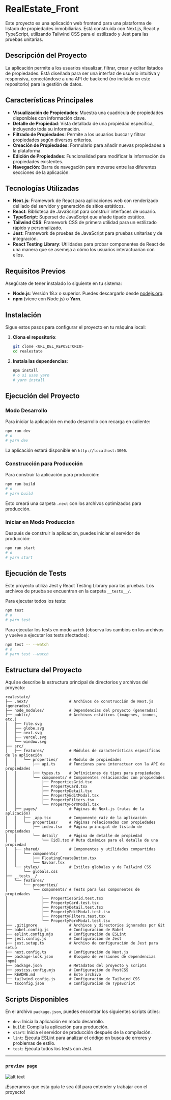 # RealEstate_Front

Este proyecto es una aplicación web frontend para una plataforma de listado de propiedades inmobiliarias. Está construida con Next.js, React y TypeScript, utilizando Tailwind CSS para el estilizado y Jest para las pruebas unitarias.

## Descripción del Proyecto

La aplicación permite a los usuarios visualizar, filtrar, crear y editar listados de propiedades. Está diseñada para ser una interfaz de usuario intuitiva y responsiva, conectándose a una API de backend (no incluida en este repositorio) para la gestión de datos.

## Características Principales

*   **Visualización de Propiedades**: Muestra una cuadrícula de propiedades disponibles con información clave.
*   **Detalle de Propiedad**: Vista detallada de una propiedad específica, incluyendo toda su información.
*   **Filtrado de Propiedades**: Permite a los usuarios buscar y filtrar propiedades según diversos criterios.
*   **Creación de Propiedades**: Formulario para añadir nuevas propiedades a la plataforma.
*   **Edición de Propiedades**: Funcionalidad para modificar la información de propiedades existentes.
*   **Navegación**: Barra de navegación para moverse entre las diferentes secciones de la aplicación.

## Tecnologías Utilizadas

*   **Next.js**: Framework de React para aplicaciones web con renderizado del lado del servidor y generación de sitios estáticos.
*   **React**: Biblioteca de JavaScript para construir interfaces de usuario.
*   **TypeScript**: Superset de JavaScript que añade tipado estático.
*   **Tailwind CSS**: Framework CSS de primera utilidad para un estilizado rápido y personalizado.
*   **Jest**: Framework de pruebas de JavaScript para pruebas unitarias y de integración.
*   **React Testing Library**: Utilidades para probar componentes de React de una manera que se asemeja a cómo los usuarios interactuarían con ellos.

## Requisitos Previos

Asegúrate de tener instalado lo siguiente en tu sistema:

*   **Node.js**: Versión 18.x o superior. Puedes descargarlo desde [nodejs.org](https://nodejs.org/).
*   **npm** (viene con Node.js) o **Yarn**.

## Instalación

Sigue estos pasos para configurar el proyecto en tu máquina local:

1.  **Clona el repositorio**:

    ```bash
    git clone <URL_DEL_REPOSITORIO>
    cd realestate
    ```

2.  **Instala las dependencias**:

    ```bash
    npm install
    # o si usas yarn
    # yarn install
    ```

## Ejecución del Proyecto

### Modo Desarrollo

Para iniciar la aplicación en modo desarrollo con recarga en caliente:

```bash
npm run dev
# o
# yarn dev
```

La aplicación estará disponible en `http://localhost:3000`.

### Construcción para Producción

Para construir la aplicación para producción:

```bash
npm run build
# o
# yarn build
```

Esto creará una carpeta `.next` con los archivos optimizados para producción.

### Iniciar en Modo Producción

Después de construir la aplicación, puedes iniciar el servidor de producción:

```bash
npm run start
# o
# yarn start
```

## Ejecución de Tests

Este proyecto utiliza Jest y React Testing Library para las pruebas. Los archivos de prueba se encuentran en la carpeta `__tests__/`.

Para ejecutar todos los tests:

```bash
npm test
# o
# yarn test
```

Para ejecutar los tests en modo `watch` (observa los cambios en los archivos y vuelve a ejecutar los tests afectados):

```bash
npm test -- --watch
# o
# yarn test --watch
```

## Estructura del Proyecto

Aquí se describe la estructura principal de directorios y archivos del proyecto:

```
realestate/
├── .next/                  # Archivos de construcción de Next.js (generados)
├── node_modules/           # Dependencias del proyecto (generadas)
├── public/                 # Archivos estáticos (imágenes, iconos, etc.)
│   ├── file.svg
│   ├── globe.svg
│   ├── next.svg
│   ├── vercel.svg
│   └── window.svg
├── src/
│   ├── features/           # Módulos de características específicas de la aplicación
│   │   └── properties/     # Módulo de propiedades
│   │       ├── api.ts      # Funciones para interactuar con la API de propiedades
│   │       ├── types.ts    # Definiciones de tipos para propiedades
│   │       └── components/ # Componentes relacionados con propiedades
│   │           ├── PropertiesGrid.tsx
│   │           ├── PropertyCard.tsx
│   │           ├── PropertyDetail.tsx
│   │           ├── PropertyEditModal.tsx
│   │           ├── PropertyFilters.tsx
│   │           └── PropertyFormModal.tsx
│   ├── pages/              # Páginas de Next.js (rutas de la aplicación)
│   │   ├── _app.tsx        # Componente raíz de la aplicación
│   │   └── properties/     # Páginas relacionadas con propiedades
│   │       ├── index.tsx   # Página principal de listado de propiedades
│   │       └── detail/     # Página de detalle de propiedad
│   │           └── [id].tsx # Ruta dinámica para el detalle de una propiedad
│   ├── shared/             # Componentes y utilidades compartidas
│   │   └── components/
│   │       ├── FloatingCreateButton.tsx
│   │       └── Navbar.tsx
│   └── styles/             # Estilos globales y de Tailwind CSS
│       └── globals.css
├── __tests__/
│   └── features/
│       └── properties/
│           └── components/ # Tests para los componentes de propiedades
│               ├── PropertiesGrid.test.tsx
│               ├── PropertyCard.test.tsx
│               ├── PropertyDetail.test.tsx
│               ├── PropertyEditModal.test.tsx
│               ├── PropertyFilters.test.tsx
│               └── PropertyFormModal.test.tsx
├── .gitignore              # Archivos y directorios ignorados por Git
├── babel.config.js         # Configuración de Babel
├── eslint.config.mjs       # Configuración de ESLint
├── jest.config.js          # Configuración de Jest
├── jest.setup.ts           # Archivo de configuración de Jest para setup
├── next.config.ts          # Configuración de Next.js
├── package-lock.json       # Bloqueo de versiones de dependencias (npm)
├── package.json            # Metadatos del proyecto y scripts
├── postcss.config.mjs      # Configuración de PostCSS
├── README.md               # Este archivo
├── tailwind.config.js      # Configuración de Tailwind CSS
└── tsconfig.json           # Configuración de TypeScript
```

## Scripts Disponibles

En el archivo `package.json`, puedes encontrar los siguientes scripts útiles:

*   `dev`: Inicia la aplicación en modo desarrollo.
*   `build`: Compila la aplicación para producción.
*   `start`: Inicia el servidor de producción después de la compilación.
*   `lint`: Ejecuta ESLint para analizar el código en busca de errores y problemas de estilo.
*   `test`: Ejecuta todos los tests con Jest.

---

### `preview page`

![alt text](image.png)

¡Esperamos que esta guía te sea útil para entender y trabajar con el proyecto!
